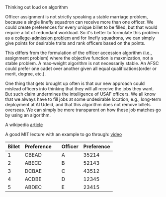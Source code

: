 Thinking out loud on algorithm

Officer assignment is not strictly speaking a stable marriage problem, because a single linefly squadron can receive more than one officer. We could create preferences for every unique billet to be filled, but that would require a lot of redundant workload. So it's better to formulate this problem as a [college-admission problem](http://cramton.umd.edu/market-design/gale-shapley-college-admissions.pdf) and for linefly squadrons, we can simply give points for desirable traits and rank officers based on the points.

This differs from the formulation of the officer accession algorithm (i.e., assignment problem) where the objective function is maxmization, not a stable problem. A max-weight algorithm is not necessarily stable. An AFSC could prefer one cadet over another given all equal qualifications(order or merit, degree, etc.).

One thing that gets brought up often is that our new approach could mislead officers into thinking that they will all receive the jobs they want. But such claim undermines the intelligence of USAF officers. We all know that we always have to fill jobs at some undesirable location, e.g., long-term deployment at Al Udeid, and that this algorithm does not remove billets overseas. We can simply be more transparent on how these job matches go by using an algorithm.

A wikipedia [article](https://en.wikipedia.org/wiki/Stable_marriage_problem)

A good MIT lecture with an example to go through: [video](https://youtu.be/RE5PmdGNgj0)

|Billet|Preference||Officer|Preference|
|---|---|---|---|---|
|1|CBEAD||A|35214|
|2|ABECD||B|52143|
|3|DCBAE||C|43512|
|4|ACDBE||D|12345|
|5|ABDEC||E|23415|

